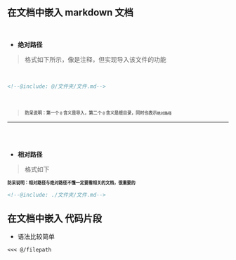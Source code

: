 ## 在文档中嵌入 markdown 文档

<br>

- **绝对路径**

> 格式如下所示，像是注释，但实现导入该文件的功能

<br>

```markdown
<!--@include: @/文件夹/文件.md-->
```

<br>

> **<small><small>防呆说明：第一个 `@` 含义是导入，第二个 `@` 含义是根目录，同时也表示`绝对路径`</small></small>**

---

<br>

<br>

- **相对路径**

> 格式如下

**<small><small>防呆说明：相对路径与绝对路径不懂一定要看相关的文档，很重要的</small></small>**


```markdown
<!--@include: ./文件夹/文件.md-->
```


## 在文档中嵌入 代码片段

- 语法比较简单

```
<<< @/filepath
```